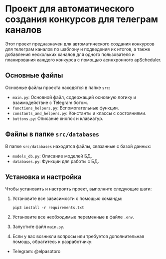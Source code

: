 # Проект для автоматического создания конкурсов для телеграм каналов

Этот проект предназначен для автоматического создания конкурсов для телеграм каналов по шаблону и подведения их итогов, а также добавления нескольких каналов для одного пользователя и планирования каждого конкурса с помощью асинхронного apScheduler.

## Основные файлы

Основные файлы проекта находятся в папке `src`:

- `main.py`: Основной файл, содержащий основную логику и взаимодействие с Telegram ботом.
- `functions_helpers.py`: Вспомогательные функции.
- `constants_and_helpers.py`: Константы и классы с состояниями.
- `buttons.py`: Описание кнопок и клавиатур.

## Файлы в папке `src/databases`

В папке `src/databases` находятся файлы, связанные с базой данных:

- `models_db.py`: Описание моделей БД.
- `databases.py`: Функции для работы с БД.

## Установка и настройка

Чтобы установить и настроить проект, выполните следующие шаги:

1. Установите все зависимости с помощью команды:

   ```shell
   pip3 install -r requirements.txt
   ```

2. Установите все необходимые переменные в файле `.env`.

3. Запустите файл `main.py`.

4. Если у вас возникли вопросы или требуется дополнительная помощь, обратитесь к разработчику:

- Telegram: @elpasotoro
